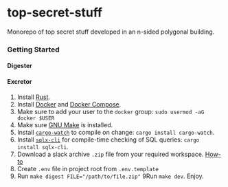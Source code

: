 # top-secret-stuff

Monorepo of top secret stuff developed in an n-sided polygonal building.

### Getting Started

#### Digester

#### Excretor

1. Install [Rust](https://www.rust-lang.org/tools/install).
2. Install [Docker](https://www.docker.com/get-started/) and [Docker Compose](https://docs.docker.com/compose/install/).
3. Make sure to add your user to the `docker` group: `sudo usermod -aG docker $USER`
3. Make sure [GNU Make](https://www.gnu.org/software/make/) is installed.
4. Install [`cargo-watch`](https://github.com/watchexec/cargo-watch) to compile on change: `cargo install cargo-watch`.
5. Install [`sqlx-cli`](https://lib.rs/crates/sqlx-cli) for compile-time checking of SQL queries: `cargo install sqlx-cli`.
6. Download a slack archive `.zip` file from your required workspace. [How-to](slack.com/intl/en-in/help/articles/201658943-Export-your-workspace-data)
7. Create `.env` file in project root from `.env.template`
8. Run `make digest FILE="/path/to/file.zip"`
9Run `make dev`. Enjoy.
